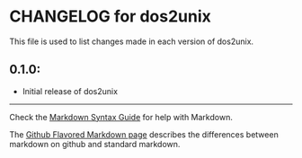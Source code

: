 # CHANGELOG for dos2unix

This file is used to list changes made in each version of dos2unix.

## 0.1.0:

* Initial release of dos2unix

- - -
Check the [Markdown Syntax Guide](http://daringfireball.net/projects/markdown/syntax) for help with Markdown.

The [Github Flavored Markdown page](http://github.github.com/github-flavored-markdown/) describes the differences between markdown on github and standard markdown.
